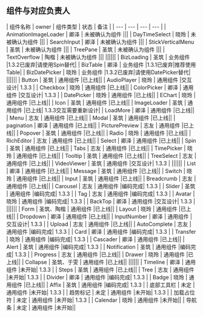 ## 组件与对应负责人

|         组件名称            |    owner   |  组件类型     |   状态   |   备注  |
|            ---             |    ---    |    ---      |    ---    |
|    AnimationImageLoader    |    卿泽    | 未被确认为组件 |||
|    DayTimeSelect           |    晓玲    | 未被确认为组件 |||
|    SearchInput             |    卿泽    | 未被确认为组件 |||
|    StickVerticalMenu       |    圣筑    | 未被确认为组件 |||
|    TreePane                |    圣筑    | 未被确认为组件 |||
|    TextOverflow            |    陶楷    | 未被确认为组件 |||
||||||
|    BizLoading              |    圣筑    | 业务组件 |1.3.2已废弃|请使用Spin替代|
|    BizTable                |    卿泽    | 业务组件 |1.3.1已废弃|推荐使用Table|
|    BizDatePicker           |    晓玲    | 业务组件 |1.3.2已废弃|请使用DatePicker替代|
||||||
|    Button                  |    圣筑    | 通用组件 |已上线||
|    AudioPlayer             |    晓玲    | 通用组件 |交互设计| 1.3.3 |
|    Checkbox                |    晓玲    | 通用组件 |已上线||
|    ColorPicker             |    卿泽    | 通用组件 |交互设计| 1.3.3 |
|    DatePicker              |    晓玲    | 通用组件 |已上线||
|    EChart                  |    晓玲    | 通用组件 |已上线||
|    Icon                    |    圣筑    | 通用组件 |已上线||
|    ImageLoader             |    圣筑    | 通用组件 |已上线| 1.3.3交互需要重新设计|
|    LoadMore                |    卿泽    | 通用组件 |已上线||
|    Menu                    |    志友    | 通用组件 |已上线||
|    Modal                   |    圣筑    | 通用组件 |已上线||
|    pagination              |    卿泽    | 通用组件 |已上线||
|    PicturePreview          |    志友    | 通用组件 |已上线||
|    Popover                 |    圣筑    | 通用组件 |已上线||
|    Radio                   |    晓玲    | 通用组件 |已上线||
|    RichEditor              |    志友    | 通用组件 |已上线||
|    Select                  |    卿泽    | 通用组件 |已上线||
|    Spin                    |    圣筑    | 通用组件 |已上线||
|    Tabs                    |    志友    | 通用组件 |已上线||
|    TimePicker              |    晓玲    | 通用组件 |已上线||
|    Tooltip                 |    圣筑    | 通用组件 |已上线||
|    TreeSelect              |    志友    | 通用组件 |已上线||
|    VideoViewer             |    圣筑    | 通用组件 |交互设计| 1.3.3 |
||||||
|    List                    |    卿泽    | 通用组件 |已上线||
|    Message                 |    圣筑    | 通用组件 |已上线||
|    Switch                  |    晓玲    | 通用组件 |已上线||
|    Input                   |    圣筑    | 通用组件 |已上线||
|    Breadcrumb              |    志友    | 通用组件 |已上线||
|    Carousel                |    志友    | 通用组件 |编码完成| 1.3.3 |
|    Slider                  |    圣筑    | 通用组件 |编码完成| 1.3.3 |
|    Tag                     |    志友    | 通用组件 |编码完成| 1.3.3 |
|    Avatar                  |    晓玲    | 通用组件 |编码完成| 1.3.3 |
|    BackTop                 |    卿泽    | 通用组件 |交互设计| 1.3.3 |
||||||
|    Form                    |  圣筑、陶楷 | 通用组件 |已上线||
|    Layout                  |    晓玲    | 通用组件 |已上线||
|    Dropdown                |    卿泽    | 通用组件 |已上线||
|    InputNumber             |    卿泽    | 通用组件 |交互设计| 1.3.3 |
|    Upload                  |    志友    | 通用组件 |已上线||
|    AutoComplete            |    志友    | 通用组件 |编码完成| 1.3.3 |
|    Card                    |    卿泽    | 通用组件 |编码完成| 1.3.3 |
|    Transfer                |    晓玲    | 通用组件 |编码完成| 1.3.3 |
|    Cascader                |    卿泽    | 通用组件 |已上线||
|    Alert                   |    圣筑    | 通用组件 |编码完成| 1.3.3 |
|    Notification            |    圣筑    | 通用组件 |编码完成| 1.3.3 |
|    Progress                |    志友    | 通用组件 |已上线||
|    Drawer                  |    晓玲    | 通用组件 |已上线||
|    Collapse                |  圣筑、于雯 | 通用组件 |已上线||
||||||
|    Timeline                |    卿泽    | 通用组件 |未开始| 1.3.3 |
|    Steps                   |    圣筑    | 通用组件 |已上线||
|    Tree                    |    志友    | 通用组件 |未开始| 1.3.3 |
|    Divider                 |    卿泽    | 通用组件 |编码完成| 1.3.3 |
|    Badge                   |    晓玲    | 通用组件 |已上线||
|    Affix                   |    圣筑    | 通用组件 |编码完成| 1.3.3 |
|    底部工具栏               |    未定    | 通用组件 |未开始| 1.3.3 |
|    趋势标记                 |    未定    | 通用组件 |未开始| 1.3.3 |
|    加载占位符                |    未定    | 通用组件 |未开始| 1.3.3 |
|    Calendar                |    晓玲    | 通用组件 |未开始||
|    导航条                   |    未定    | 通用组件 |未开始||


